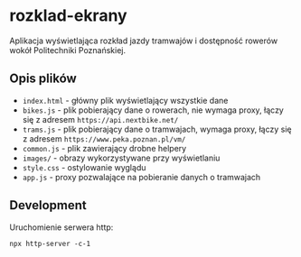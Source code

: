 # rozklad-ekrany

Aplikacja wyświetlająca rozkład jazdy tramwajów i dostępność rowerów wokół Politechniki Poznańskiej.

## Opis plików

 - `index.html` - główny plik wyświetlający wszystkie dane
 - `bikes.js` - plik pobierający dane o rowerach, nie wymaga proxy, łączy się z adresem `https://api.nextbike.net/`
 - `trams.js` - plik pobierający dane o tramwajach, wymaga proxy, łączy się z adresem `https://www.peka.poznan.pl/vm/`
 - `common.js` - plik zawierający drobne helpery
 - `images/` - obrazy wykorzystywane przy wyświetlaniu
 - `style.css` - ostylowanie wyglądu
 - `app.js` - proxy pozwalające na pobieranie danych o tramwajach


## Development
Uruchomienie serwera http:
```
npx http-server -c-1
```

